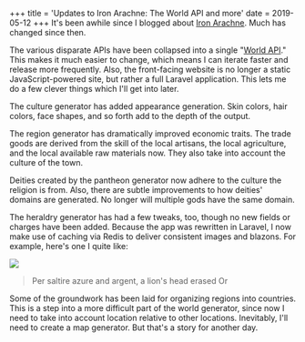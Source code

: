 +++
title = 'Updates to Iron Arachne: The World API and more'
date = 2019-05-12
+++
It's been awhile since I blogged about [Iron Arachne](https://ironarachne.com). Much has changed since then.

The various disparate APIs have been collapsed into a single "[World API](https://github.com/ironarachne/world)." This makes it much easier to change, which means I can iterate faster and release more frequently. Also, the front-facing website is no longer a static JavaScript-powered site, but rather a full Laravel application. This lets me do a few clever things which I'll get into later.

The culture generator has added appearance generation. Skin colors, hair colors, face shapes, and so forth add to the depth of the output.

The region generator has dramatically improved economic traits. The trade goods are derived from the skill of the local artisans, the local agriculture, and the local available raw materials now. They also take into account the culture of the town.

Deities created by the pantheon generator now adhere to the culture the religion is from. Also, there are subtle improvements to how deities' domains are generated. No longer will multiple gods have the same domain.

The heraldry generator has had a few tweaks, too, though no new fields or charges have been added. Because the app was rewritten in Laravel, I now make use of caching via Redis to deliver consistent images and blazons. For example, here's one I quite like:

![](/eagles-head-erased.svg)

> Per saltire azure and argent, a lion's head erased Or

Some of the groundwork has been laid for organizing regions into countries. This is a step into a more difficult part of the world generator, since now I need to take into account location relative to other locations. Inevitably, I'll need to create a map generator. But that's a story for another day.
